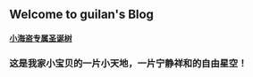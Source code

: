 ## Welcome to guilan's Blog

#### [小海盗专属圣诞树](https://forestlp.github.io/chenguilanzhuanshu/yizhikuailedehaidao.html)

### 这是我家小宝贝的一片小天地，一片宁静祥和的自由星空！
